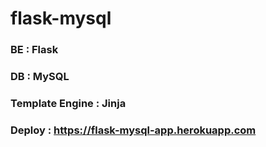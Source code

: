 # flask-mysql

### BE : Flask
### DB : MySQL
### Template Engine : Jinja
### Deploy : https://flask-mysql-app.herokuapp.com
